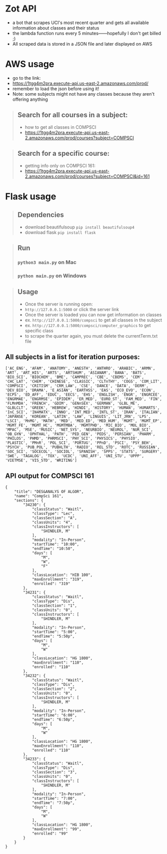 # Zot API
- a bot that scrapes UCI's most recent quarter and gets all available information about classes and their status
- the lambda function runs every 5 minutes——hopefully I don't get billed ;)
- All scraped data is stored in a JSON file and later displayed on AWS

# AWS usage
- go to the link:
- https://1tgg4m2pra.execute-api.us-east-2.amazonaws.com/prod/
- remember to load the json before using it!
- Note: some subjects might not have any classes because they aren't offering anything

> ## Search for all courses in a subject:
> - how to get all classes in COMPSCI
> - https://1tgg4m2pra.execute-api.us-east-2.amazonaws.com/prod/courses?subject=COMPSCI

> ## Search for a specific course:
> - getting info only on COMPSCI 161:
> - https://1tgg4m2pra.execute-api.us-east-2.amazonaws.com/prod/courses?subject=COMPSCI&id=161

# Flask usage
> ## Dependencies
> - download beautifulsoup ```pip install beautifulsoup4```
> - download flask ```pip install flask```

> ## Run
> ### ```python3 main.py``` on Mac
> ### ```python main.py``` on Windows

> ## Usage
> - Once the server is running open:
> - ```http://127.0.0.1:5000``` or click the server link
> - Once the server is loaded you can now get information on classes
> - ex. ```http://127.0.0.1:5000/compsci``` to get all classes in the subject
> - ex. ```http://127.0.0.1:5000/compsci/computer_graphics``` to get specific class
> - to scrape the quarter again, you must delete the currentTerm.txt file

## All subjects in a list for iteration purposes:
```['AC_ENG', 'AFAM', 'ANATOMY', 'ANESTH', 'ANTHRO', 'ARABIC', 'ARMN', 'ART', 'ART_HIS', 'ARTS', 'ARTSHUM', 'ASIANAM', 'BANA', 'BATS', 'BIO_SCI', 'BIOCHEM', 'BME', 'CAMPREC', 'CBE', 'CBEMS', 'CEM', 'CHC_LAT', 'CHEM', 'CHINESE', 'CLASSIC', 'CLTnTHY', 'COGS', 'COM_LIT', 'COMPSCI', 'CRITISM', 'CRM_LAW', 'CSE', 'DANCE', 'DATA', 'DERM', 'DEV_BIO', 'DRAMA', 'E_ASIAN', 'EARTHSS', 'EAS', 'ECO_EVO', 'ECON', 'ECPS', 'ED_AFF', 'EDUC', 'EECS', 'EHS', 'ENGLISH', 'ENGR', 'ENGRCEE', 'ENGRMAE', 'ENGRMSE', 'EPIDEM', 'ER_MED', 'EURO_ST', 'FAM_MED', 'FIN', 'FLMnMDA', 'FRENCH', 'GDIM', 'GENnSEX', 'GERMAN', 'GLBL_ME', 'GLBLCLT', 'GREEK', 'HEBREW', 'HINDI', 'HISTORY', 'HUMAN', 'HUMARTS', 'InC_SCI', 'IN4MATX', 'INNO', 'INT_MED', 'INTL_ST', 'IRAN', 'ITALIAN', 'JAPANSE', 'KOREAN', 'LATIN', 'LAW', 'LINGUIS', 'LIT_JRN', 'LPS', 'LSCI', 'MnMG', 'MATH', 'MED', 'MED_ED', 'MED_HUM', 'MGMT', 'MGMT_EP', 'MGMT_FE', 'MGMT_HC', 'MGMTMBA', 'MGMTPHD', 'MIC_BIO', 'MOL_BIO', 'MPAC', 'MSE', 'MUSIC', 'NET_SYS', 'NEURBIO', 'NEUROL', 'NUR_SCI', 'OB_GYN', 'OPHTHAL', 'PATH', 'PED_GEN', 'PEDS', 'PERSIAN', 'PHARM', 'PHILOS', 'PHMD', 'PHRMSCI', 'PHY_SCI', 'PHYSICS', 'PHYSIO', 'PLASTIC', 'PMnR', 'POL_SCI', 'PORTUG', 'PPnD', 'PSCI', 'PSY_BEH', 'PSYCH', 'PUB_POL', 'PUBHLTH', 'RADIO', 'REL_STD', 'ROTC', 'RUSSIAN', 'SOC_SCI', 'SOCECOL', 'SOCIOL', 'SPANISH', 'SPPS', 'STATS', 'SURGERY', 'SWE', 'TAGALOG', 'TOX', 'UCDC', 'UNI_AFF', 'UNI_STU', 'UPPP', 'VIETMSE', 'VIS_STD', 'WRITING']```

## API output for COMPSCI 161

```
{
    "title": "DES&ANALYS OF ALGOR",
    "name": "CompSci 161",
    "sections": {
        "34230": {
            "classStatus": "Waitl",
            "classType": "Lec",
            "classSection": "A",
            "classUnits": "4",
            "classInstructors": [
                "SHINDLER, M"
            ],
            "modality": "In-Person",
            "startTime": "10:00",
            "endTime": "10:50",
            "days": [
                "M",
                "W",
                "F"
            ],
            "classLocation": "HIB 100",
            "maxEnrollment": "319",
            "enrolled": "319"
        },
        "34231": {
            "classStatus": "Waitl",
            "classType": "Dis",
            "classSection": "1",
            "classUnits": "0",
            "classInstructors": [
                "SHINDLER, M"
            ],
            "modality": "In-Person",
            "startTime": "5:00",
            "endTime": "5:50p",
            "days": [
                "M",
                "W"
            ],
            "classLocation": "HG 1800",
            "maxEnrollment": "110",
            "enrolled": "110"
        },
        "34232": {
            "classStatus": "Waitl",
            "classType": "Dis",
            "classSection": "2",
            "classUnits": "0",
            "classInstructors": [
                "SHINDLER, M"
            ],
            "modality": "In-Person",
            "startTime": "6:00",
            "endTime": "6:50p",
            "days": [
                "M",
                "W"
            ],
            "classLocation": "HG 1800",
            "maxEnrollment": "110",
            "enrolled": "110"
        },
        "34233": {
            "classStatus": "Waitl",
            "classType": "Dis",
            "classSection": "3",
            "classUnits": "0",
            "classInstructors": [
                "SHINDLER, M"
            ],
            "modality": "In-Person",
            "startTime": "7:00",
            "endTime": "7:50p",
            "days": [
                "M",
                "W"
            ],
            "classLocation": "HG 1800",
            "maxEnrollment": "99",
            "enrolled": "99"
        }
    }
}
  ```

